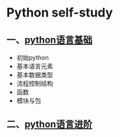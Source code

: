 # Python self-study
## 一、[python语言基础](./1.python语言基础)
- 初始python
- 基本语言元素
- 基本数据类型
- 流程控制结构
-  函数
- 模块与包
## 二、[python语言进阶](./2.python语言进阶)   
